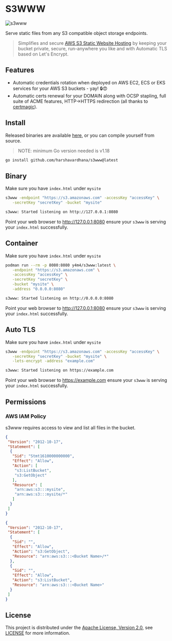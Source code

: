 # S3WWW

![s3www](https://raw.githubusercontent.com/harshavardhana/s3www/master/s3www.png)

Serve static files from any S3 compatible object storage endpoints.

> Simplifies and secure [AWS S3 Static Website Hosting](https://docs.aws.amazon.com/AmazonS3/latest/userguide/WebsiteHosting.html) by keeping your bucket private, secure, run-anywhere you like and with Automatic TLS based on Let's Encrypt.

## Features

- Automatic credentials rotation when deployed on AWS EC2, ECS or EKS services for your AWS S3 buckets - yay! 🔒😍
- Automatic certs renewal for your DOMAIN along with OCSP stapling, full suite of ACME features, HTTP->HTTPS redirection (all thanks to [certmagic](github.com/caddyserver/certmagic)).

## Install

Released binaries are available [here](https://github.com/harshavardhana/s3www/releases), or you can compile yourself from source.

> NOTE: minimum Go version needed is v1.18

```sh
go install github.com/harshavardhana/s3www@latest
```

## Binary

Make sure you have `index.html` under `mysite`

```sh
s3www -endpoint "https://s3.amazonaws.com" -accessKey "accessKey" \
   -secretKey "secretKey" -bucket "mysite"

s3www: Started listening on http://127.0.0.1:8080
```

Point your web browser to <http://127.0.0.1:8080> ensure your `s3www` is serving your `index.html` successfully.

## Container

Make sure you have `index.html` under `mysite`

```sh
podman run --rm -p 8080:8080 y4m4/s3www:latest \
   -endpoint "https://s3.amazonaws.com" \
   -accessKey "accessKey" \
   -secretKey "secretKey" \
   -bucket "mysite" \
   -address "0.0.0.0:8080"

s3www: Started listening on http://0.0.0.0:8080
```

Point your web browser to <http://127.0.0.1:8080> ensure your `s3www` is serving your `index.html` successfully.

## Auto TLS

Make sure you have `index.html` under `mysite`

```sh
s3www -endpoint "https://s3.amazonaws.com" -accessKey "accessKey" \
   -secretKey "secretKey" -bucket "mysite" \
   -lets-encrypt -address "example.com"

s3www: Started listening on https://example.com
```

Point your web browser to <https://example.com> ensure your `s3www` is serving your `index.html` successfully.

## Permissions

### AWS IAM Policy

s3www requires access to view and list all files in the bucket.

```json
{
 "Version": "2012-10-17",
 "Statement": [
  {
   "Sid": "Stmt1610000000000",
   "Effect": "Allow",
   "Action": [
    "s3:ListBucket",
    "s3:GetObject"
   ],
   "Resource": [
    "arn:aws:s3:::mysite",
    "arn:aws:s3:::mysite/*"
   ]
  }
 ]
}
```

```json
{
 "Version": "2012-10-17",
 "Statement": [
  {
   "Sid": "",
   "Effect": "Allow",
   "Action": "s3:GetObject",
   "Resource": "arn:aws:s3:::<Bucket Name>/*"
  },
  {
   "Sid": "",
   "Effect": "Allow",
   "Action": "s3:ListBucket",
   "Resource": "arn:aws:s3:::<Bucket Name>"
  }
 ]
}
```

## License

This project is distributed under the [Apache License, Version 2.0](http://www.apache.org/licenses/LICENSE-2.0), see [LICENSE](./LICENSE) for more information.
